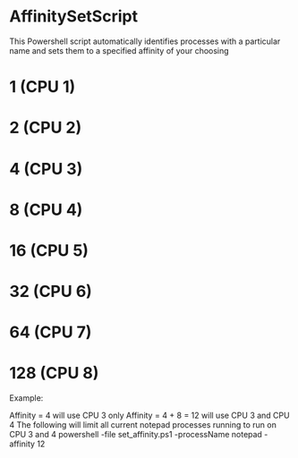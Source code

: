 # AffinitySetScript
This Powershell script automatically identifies processes with a particular name and sets them to a specified affinity of your choosing


# 1 (CPU 1) 
# 2 (CPU 2) 
# 4 (CPU 3) 
# 8 (CPU 4) 
# 16 (CPU 5) 
# 32 (CPU 6) 
# 64 (CPU 7) 
# 128 (CPU 8)

Example:

Affinity = 4 will use CPU 3 only
Affinity = 4 + 8 = 12 will use CPU 3 and CPU 4
The following will limit all current notepad processes running to run on CPU 3 and 4 
powershell -file set_affinity.ps1 -processName notepad -affinity 12
